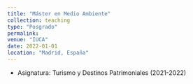 ```yaml
---
title: "Máster en Medio Ambiente"
collection: teaching
type: "Posgrado"
permalink:
venue: "IUCA"
date: 2022-01-01
location: "Madrid, España"
---
```

* Asignatura: Turismo y Destinos Patrimoniales (2021-2022)
